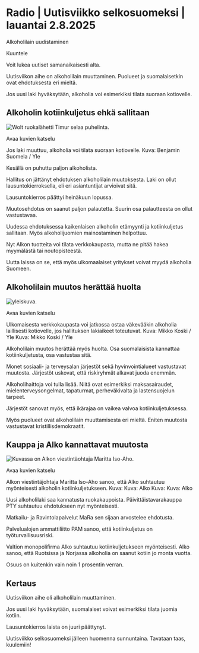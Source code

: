 # Radio | Uutisviikko selkosuomeksi | lauantai 2.8.2025

Alkoholilain uudistaminen

Kuuntele

Voit lukea uutiset samanaikaisesti alta.

Uutisviikon aihe on alkoholilain muuttaminen. Puolueet ja suomalaisetkin ovat ehdotuksesta eri mieltä.

Jos uusi laki hyväksytään, alkoholia voi esimerkiksi tilata suoraan kotiovelle.

## Alkoholin kotiinkuljetus ehkä sallitaan

![Wolt ruokalähetti Timur selaa puhelinta.](https://images.cdn.yle.fi/image/upload/c_crop,h_1500,w_2668,x_0,y_655/ar_1.7777777777777777,c_fill,g_faces,h_431,w_767/dpr_1.0/q_auto:eco/f_auto/fl_lossy/v1637591789/39-882491619ba8aff282c)

Avaa kuvien katselu

Jos laki muuttuu, alkoholia voi tilata suoraan kotiovelle. Kuva: Benjamin Suomela / Yle

Kesällä on puhuttu paljon alkoholista.

Hallitus on jättänyt ehdotuksen alkoholilain muutoksesta. Laki on ollut lausuntokierroksella, eli eri asiantuntijat arvioivat sitä.

Lausuntokierros päättyi heinäkuun lopussa.

Muutosehdotus on saanut paljon palautetta. Suurin osa palautteesta on ollut vastustavaa.

Uudessa ehdotuksessa kaikenlaisen alkoholin etämyynti ja kotiinkuljetus sallitaan. Myös alkoholijuomien mainostaminen helpottuu.

Nyt Alkon tuotteita voi tilata verkkokaupasta, mutta ne pitää hakea myymälästä tai noutopisteestä.

Uutta laissa on se, että myös ulkomaalaiset yritykset voivat myydä alkoholia Suomeen.

## Alkoholilain muutos herättää huolta

![yleiskuva.](https://images.cdn.yle.fi/image/upload/c_crop,h_3035,w_5395,x_0,y_438/ar_1.7777777777777777,c_fill,g_faces,h_431,w_767/dpr_1.0/q_auto:eco/f_auto/fl_lossy/v1712302683/39-791796606c5f7ddba38)

Avaa kuvien katselu

Ulkomaisesta verkkokaupasta voi jatkossa ostaa väkevääkin alkoholia laillisesti kotiovelle, jos hallituksen lakiaikeet toteutuvat. Kuva: Mikko Koski / Yle Kuva: Mikko Koski / Yle

Alkoholilain muutos herättää myös huolta. Osa suomalaisista kannattaa kotiinkuljetusta, osa vastustaa sitä.

Monet sosiaali- ja terveysalan järjestöt sekä hyvinvointialueet vastustavat muutosta. Järjestöt uskovat, että riskiryhmät alkavat juoda enemmän.

Alkoholihaittoja voi tulla lisää. Niitä ovat esimerkiksi maksasairaudet, mielenterveysongelmat, tapaturmat, perheväkivalta ja lastensuojelun tarpeet.

Järjestöt sanovat myös, että ikärajaa on vaikea valvoa kotiinkuljetuksessa.

Myös puolueet ovat alkoholilain muuttamisesta eri mieltä. Eniten muutosta vastustavat kristillisdemokraatit.

## Kauppa ja Alko kannattavat muutosta

![Kuvassa on Alkon viestintäohtaja Maritta Iso-Aho. ](https://images.cdn.yle.fi/image/upload/c_crop,h_2964,w_5295,x_0,y_110/ar_1.7777777777777777,c_fill,g_faces,h_431,w_767/dpr_1.0/q_auto:eco/f_auto/fl_lossy/v1753187112/39-1496972687f815855407)

Avaa kuvien katselu

Alkon viestintäjohtaja Maritta Iso-Aho sanoo, että Alko suhtautuu myönteisesti alkoholin kotiinkuljetukseen. Kuva: Kuva: Alko Kuva: Kuva: Alko

Uusi alkoholilaki saa kannatusta ruokakaupoista. Päivittäistavarakauppa PTY suhtautuu ehdotukseen nyt myönteisesti.

Matkailu- ja Ravintolapalvelut MaRa sen sijaan arvostelee ehdotusta.

Palvelualojen ammattiliitto PAM sanoo, että kotiinkuljetus on työturvallisuusriski.

Valtion monopolifirma Alko suhtautuu kotiinkuljetukseen myönteisesti. Alko sanoo, että Ruotsissa ja Norjassa alkoholia on saanut kotiin jo monta vuotta.

Osuus on kuitenkin vain noin 1 prosentin verran.

## Kertaus

Uutisviikon aihe oli alkoholilain muuttaminen.

Jos uusi laki hyväksytään, suomalaiset voivat esimerkiksi tilata juomia kotiin.

Lausuntokierros laista on juuri päättynyt.

Uutisviikko selkosuomeksi jälleen huomenna sunnuntaina. Tavataan taas, kuulemiin!
